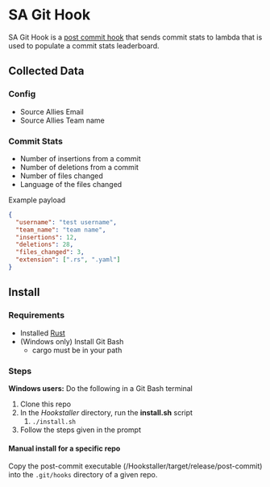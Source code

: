 # SA Git Hook

SA Git Hook is a [post commit hook](https://git-scm.com/book/en/v2/Customizing-Git-Git-Hooks) that sends commit stats to
lambda that is used to populate a commit stats leaderboard.

## Collected Data

### Config

- Source Allies Email
- Source Allies Team name

### Commit Stats

- Number of insertions from a commit
- Number of deletions from a commit
- Number of files changed
- Language of the files changed

Example payload

```json
{
  "username": "test username",
  "team_name": "team name",
  "insertions": 12,
  "deletions": 28,
  "files_changed": 3,
  "extension": [".rs", ".yaml"]
}
```

## Install

### Requirements

- Installed [Rust](https://www.rust-lang.org/tools/install)
- (Windows only) Install Git Bash
    - cargo must be in your path

### Steps

__Windows users:__ Do the following in a Git Bash terminal

1. Clone this repo
2. In the _Hookstaller_ directory, run the __install.sh__ script
    1. `./install.sh`
3. Follow the steps given in the prompt

#### Manual install for a specific repo

Copy the post-commit executable (<path-to-this-dir>/Hookstaller/target/release/post-commit) into the `.git/hooks`
directory of a given repo.
